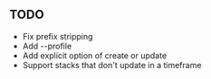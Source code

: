 ## TODO

- Fix prefix stripping
- Add --profile
- Add explicit option of create or update
- Support stacks that don't update in a timeframe
